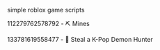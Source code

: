 simple roblox game scripts

112279762578792 - ⛏️ Mines

133781619558477 - 🎤 Steal a K-Pop Demon Hunter
